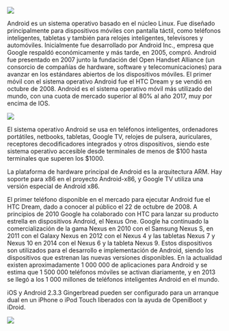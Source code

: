 ![](https://images.cooltext.com/5136296.png)

Android es un sistema operativo basado en el núcleo Linux. Fue diseñado principalmente para dispositivos móviles con pantalla táctil, como teléfonos inteligentes, tabletas y también para relojes inteligentes, televisores y automóviles. Inicialmente fue desarrollado por Android Inc., empresa que Google respaldó económicamente y más tarde, en 2005, compró. Android fue presentado en 2007 junto la fundación del Open Handset Alliance (un consorcio de compañías de hardware, software y telecomunicaciones) para avanzar en los estándares abiertos de los dispositivos móviles. El primer móvil con el sistema operativo Android fue el HTC Dream y se vendió en octubre de 2008. Android es el sistema operativo móvil más utilizado del mundo, con una cuota de mercado superior al 80% al año 2017, muy por encima de IOS.

![](https://androidayuda.com/app/uploads/2017/01/Android-Logo.jpg)

El sistema operativo Android se usa en teléfonos inteligentes, ordenadores portátiles, netbooks, tabletas, Google TV, relojes de pulsera, auriculares, receptores decodificadores integrados y otros dispositivos, siendo este sistema operativo accesible desde terminales de menos de $100 hasta terminales que superen los $1000.

La plataforma de hardware principal de Android es la arquitectura ARM. Hay soporte para x86 en el proyecto Android-x86, y Google TV utiliza una versión especial de Android x86.

El primer teléfono disponible en el mercado para ejecutar Android fue el HTC Dream, dado a conocer al público el 22 de octubre de 2008. A principios de 2010 Google ha colaborado con HTC para lanzar su producto estrella en dispositivos Android, el Nexus One. Google ha continuado la comercialización de la gama Nexus en 2010 con el Samsung Nexus S, en 2011 con el Galaxy Nexus en 2012 con el Nexus 4 y las tabletas Nexus 7 y Nexus 10 en 2014 con el Nexus 6 y la tableta Nexus 9. Estos dispositivos son utilizados para el desarrollo e implementación de Android, siendo los dispositivos que estrenan las nuevas versiones disponibles. En la actualidad existen aproximadamente 1 000 000 de aplicaciones para Android y se estima que 1 500 000 teléfonos móviles se activan diariamente, y en 2013 se llegó a los 1 000 millones de teléfonos inteligentes Android en el mundo.

iOS y Android 2.3.3 Gingerbread pueden ser configurado para un arranque dual en un iPhone o iPod Touch liberados con la ayuda de OpeniBoot y iDroid.

![](https://www.movilzona.es/app/uploads/2015/04/icon-pack-portada.jpg)
